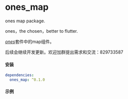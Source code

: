 # ones_map

ones map package.

ones，the chosen，better to flutter.

[*ones*](https://github.com/senyuanzi/ones)套件中的map组件。

后续会继续开发更新。欢迎加群提出需求和交流：829733587

[comment]: <> (## Getting Started)
[comment]: <> (#### 特性)

#### 安装

```yaml
dependencies:
  ones_map: ^0.1.0
```

#### 示例

```dart

```
